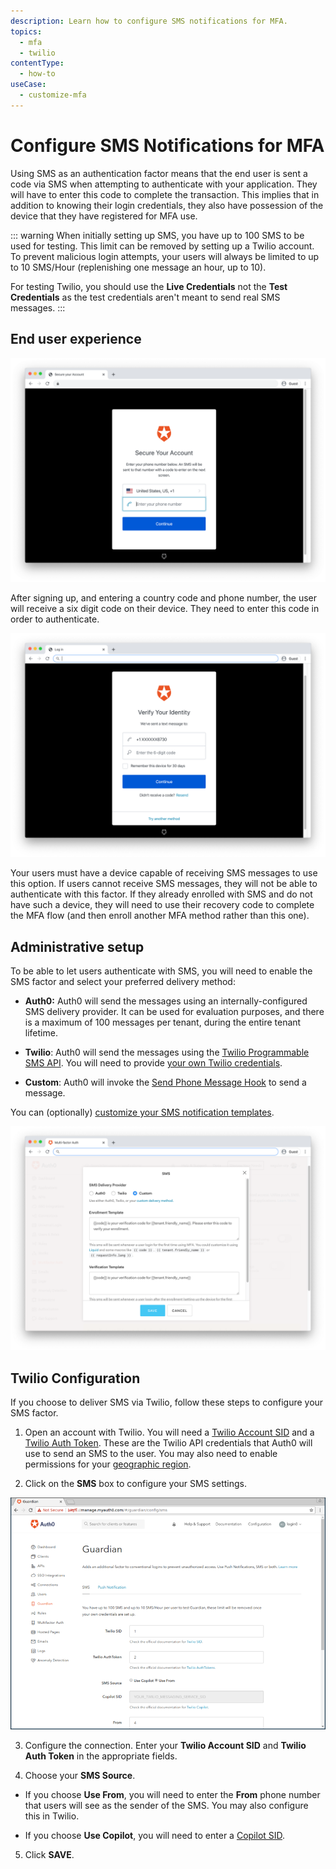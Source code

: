 ```yaml
---
description: Learn how to configure SMS notifications for MFA.
topics:
  - mfa
  - twilio
contentType:
  - how-to
useCase:
  - customize-mfa
---
```

# Configure SMS Notifications for MFA

Using SMS as an authentication factor means that the end user is sent a code via SMS when attempting to authenticate with your application. They will have to enter this code to complete the transaction. This implies that in addition to knowing their login credentials, they also have possession of the device that they have registered for MFA use.

::: warning
When initially setting up SMS, you have up to 100 SMS to be used for testing. This limit can be removed by setting up a Twilio account. To prevent malicious login attempts, your users will always be limited to up to 10 SMS/Hour (replenishing one message an hour, up to 10).

For testing Twilio, you should use the **Live Credentials** not the **Test Credentials** as the test credentials aren't meant to send real SMS messages.
:::

## End user experience

![SMS End User 1](/media/articles/multifactor-authentication/mfa-sms1.png)

After signing up, and entering a country code and phone number, the user will receive a six digit code on their device. They need to enter this code in order to authenticate.

![SMS End User 2](/media/articles/multifactor-authentication/mfa-sms2.png)

Your users must have a device capable of receiving SMS messages to use this option. If users cannot receive SMS messages, they will not be able to authenticate with this factor. If they already enrolled with SMS and do not have such a device, they will need to use their recovery code to complete the MFA flow (and then enroll another MFA method rather than this one).

## Administrative setup

To be able to let users authenticate with SMS, you will need to enable the SMS factor and select your preferred delivery method:

- **Auth0:** Auth0 will send the messages using an internally-configured SMS delivery provider. It can be used for evaluation purposes, and there is a maximum of 100 messages per tenant, during the entire tenant lifetime.

- **Twilio**: Auth0 will send the messages using the [Twilio Programmable SMS API](https://www.twilio.com/sms). You will need to provide [your own Twilio credentials](#twilio-configuration).

- **Custom**: Auth0 will invoke the [Send Phone Message Hook](/hooks/extensibility-points/send-phone-message) to send a message.

You can (optionally) [customize your SMS notification templates](/multifactor-authentication/sms-templates).

![MFA SMS Settings](/media/articles/multifactor-authentication/sms-settings.png)

## Twilio Configuration

If you choose to deliver SMS via Twilio, follow these steps to configure your SMS factor.

1. Open an account with Twilio. You will need a [Twilio Account SID](https://www.twilio.com/help/faq/twilio-basics/what-is-an-application-sid) and a [Twilio Auth Token](https://www.twilio.com/help/faq/twilio-basics/what-is-the-auth-token-and-how-can-i-change-it). These are the Twilio API credentials that Auth0 will use to send an SMS to the user. You may also need to enable permissions for your [geographic region](https://support.twilio.com/hc/en-us/articles/223181108-How-International-SMS-Permissions-work).

2. Click on the **SMS** box to configure your SMS settings.

  ![](/media/articles/mfa/sms-config.png)

3. Configure the connection. Enter your **Twilio Account SID** and **Twilio Auth Token** in the appropriate fields.

4. Choose your **SMS Source**.

  * If you choose **Use From**, you will need to enter the **From** phone number that users will see as the sender of the SMS. You may also configure this in Twilio.

  * If you choose **Use Copilot**, you will need to enter a [Copilot SID](https://www.twilio.com/docs/api/rest/sending-messages-copilot).

5. Click **SAVE**.
